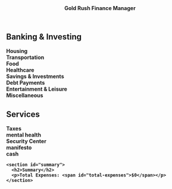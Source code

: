 <!DOCTYPE html>
<html lang="en">
<head>
  <meta charset="UTF-8">
  <meta name="viewport" content="width=device-width, initial-scale=1.0">
  <title>Finance Manager</title>
</head> 
<body> 
  <header><strong>Gold Rush Finance Manager<strong></header>
   
  <main>
    <section id="input-form">
      <h2>Banking & Investing</h2>
      
      
<div class="expense-item"><span class="last-words">Housing</span></div>
<div class="expense-item"><span class="last-words">Transportation</span></div>
<div class="expense-item"><span class="last-words">Food</span></div>
<div class="expense-item"><span class="last-words">Healthcare</span></div>
<div class="expense-item"><span class="last-words">Savings & Investments</span></div>
<div class="expense-item"><span class="last-words">Debt Payments</span></div>
<div class="expense-item"><span class="last-words">Entertainment & Leisure</span></div>
<div class="expense-item"><span class="last-words">Miscellaneous</span></div>
      <h2>Services</h2>
      <div class="expense-item"><span class="last-words">Taxes</span></div>
          <div class="expense-item"><span class="last-words">mental health</span></div>
          <div class="expense-item"><span class="last-words">Security Center</span></div>
          <div class="expense-item"><span class="last-words">manifesto</span></div>
      <div class="ball"> cash</div>
      
      
      
    

    <section id="summary">
      <h2>Summary</h2>
      <p>Total Expenses: <span id="total-expenses">$0</span></p>
    </section>
  </main>
</body>
</html>
